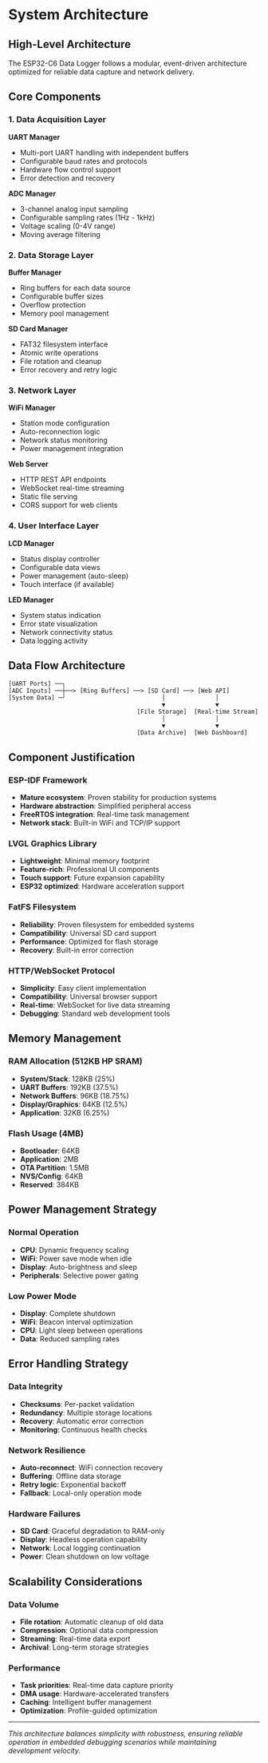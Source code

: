 # System Architecture

## High-Level Architecture

The ESP32-C6 Data Logger follows a modular, event-driven architecture optimized for reliable data capture and network delivery.

## Core Components

### 1. Data Acquisition Layer
**UART Manager**
- Multi-port UART handling with independent buffers
- Configurable baud rates and protocols
- Hardware flow control support
- Error detection and recovery

**ADC Manager**
- 3-channel analog input sampling
- Configurable sampling rates (1Hz - 1kHz)
- Voltage scaling (0-4V range)
- Moving average filtering

### 2. Data Storage Layer
**Buffer Manager**
- Ring buffers for each data source
- Configurable buffer sizes
- Overflow protection
- Memory pool management

**SD Card Manager**
- FAT32 filesystem interface
- Atomic write operations
- File rotation and cleanup
- Error recovery and retry logic

### 3. Network Layer
**WiFi Manager**
- Station mode configuration
- Auto-reconnection logic
- Network status monitoring
- Power management integration

**Web Server**
- HTTP REST API endpoints
- WebSocket real-time streaming
- Static file serving
- CORS support for web clients

### 4. User Interface Layer
**LCD Manager**
- Status display controller
- Configurable data views
- Power management (auto-sleep)
- Touch interface (if available)

**LED Manager**
- System status indication
- Error state visualization
- Network connectivity status
- Data logging activity

## Data Flow Architecture

```
[UART Ports] ──┐
[ADC Inputs] ──┼──> [Ring Buffers] ──> [SD Card] ──> [Web API]
[System Data] ─┘                           │              │
                                           ▼              ▼
                                    [File Storage]  [Real-time Stream]
                                           │              │
                                           ▼              ▼
                                    [Data Archive]  [Web Dashboard]
```

## Component Justification

### ESP-IDF Framework
- **Mature ecosystem**: Proven stability for production systems
- **Hardware abstraction**: Simplified peripheral access
- **FreeRTOS integration**: Real-time task management
- **Network stack**: Built-in WiFi and TCP/IP support

### LVGL Graphics Library
- **Lightweight**: Minimal memory footprint
- **Feature-rich**: Professional UI components
- **Touch support**: Future expansion capability
- **ESP32 optimized**: Hardware acceleration support

### FatFS Filesystem
- **Reliability**: Proven filesystem for embedded systems
- **Compatibility**: Universal SD card support
- **Performance**: Optimized for flash storage
- **Recovery**: Built-in error correction

### HTTP/WebSocket Protocol
- **Simplicity**: Easy client implementation
- **Compatibility**: Universal browser support
- **Real-time**: WebSocket for live data streaming
- **Debugging**: Standard web development tools

## Memory Management

### RAM Allocation (512KB HP SRAM)
- **System/Stack**: 128KB (25%)
- **UART Buffers**: 192KB (37.5%)
- **Network Buffers**: 96KB (18.75%)
- **Display/Graphics**: 64KB (12.5%)
- **Application**: 32KB (6.25%)

### Flash Usage (4MB)
- **Bootloader**: 64KB
- **Application**: 2MB
- **OTA Partition**: 1.5MB
- **NVS/Config**: 64KB
- **Reserved**: 384KB

## Power Management Strategy

### Normal Operation
- **CPU**: Dynamic frequency scaling
- **WiFi**: Power save mode when idle
- **Display**: Auto-brightness and sleep
- **Peripherals**: Selective power gating

### Low Power Mode
- **Display**: Complete shutdown
- **WiFi**: Beacon interval optimization
- **CPU**: Light sleep between operations
- **Data**: Reduced sampling rates

## Error Handling Strategy

### Data Integrity
- **Checksums**: Per-packet validation
- **Redundancy**: Multiple storage locations
- **Recovery**: Automatic error correction
- **Monitoring**: Continuous health checks

### Network Resilience
- **Auto-reconnect**: WiFi connection recovery
- **Buffering**: Offline data storage
- **Retry logic**: Exponential backoff
- **Fallback**: Local-only operation mode

### Hardware Failures
- **SD Card**: Graceful degradation to RAM-only
- **Display**: Headless operation capability
- **Network**: Local logging continuation
- **Power**: Clean shutdown on low voltage

## Scalability Considerations

### Data Volume
- **File rotation**: Automatic cleanup of old data
- **Compression**: Optional data compression
- **Streaming**: Real-time data export
- **Archival**: Long-term storage strategies

### Performance
- **Task priorities**: Real-time data capture priority
- **DMA usage**: Hardware-accelerated transfers
- **Caching**: Intelligent buffer management
- **Optimization**: Profile-guided optimization

---

*This architecture balances simplicity with robustness, ensuring reliable operation in embedded debugging scenarios while maintaining development velocity.*
